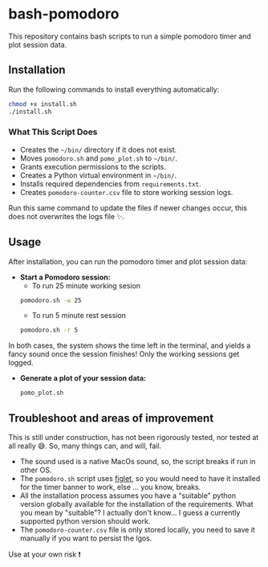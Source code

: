 # bash-pomodoro

This repository contains bash scripts to run a simple pomodoro timer and plot session data.

## Installation

Run the following commands to install everything automatically:

```bash
chmod +x install.sh
./install.sh
```

### What This Script Does
- Creates the `~/bin/` directory if it does not exist.
- Moves `pomodoro.sh` and `pomo_plot.sh` to `~/bin/`.
- Grants execution permissions to the scripts.
- Creates a Python virtual environment in `~/bin/`.
- Installs required dependencies from `requirements.txt`.
- Creates `pomodoro-counter.csv` file to store working session logs.

Run this same command to update the files if newer changes occur, this does not overwrites the logs file ✨.

## Usage

After installation, you can run the pomodoro timer and plot session data:

- **Start a Pomodoro session:** 
  - To run 25 minute working sesion
  ```bash
  pomodoro.sh -w 25
  ```
  - To run 5 minute rest session
  ```bash
  pomodoro.sh -r 5
  ```

In both cases, the system shows the time left in the terminal, and yields a fancy sound once the session finishes! Only the working sessions get logged.

- **Generate a plot of your session data:**
  ```bash
  pomo_plot.sh
  ```


## Troubleshoot and areas of improvement

This is still under construction, has not been rigorously tested, nor tested at all really 😅. So, many things can, and will, fail.

- The sound used is a native MacOs sound, so, the script breaks if run in other OS.
- The `pomodoro.sh` script uses [figlet](https://gist.github.com/LunaCodeGirl/6707775), so you would need to have it installed for the timer banner to work, else ... you know, breaks.
- All the installation process assumes you have a "suitable" python version globally available for the installation of the requirements. What you mean by "suitable"? I actually don't know... I guess a currently supported python version should work.
- The `pomodoro-counter.csv` file is only stored locally, you need to save it manually if you want to persist the lgos.

Use at your own risk ❗